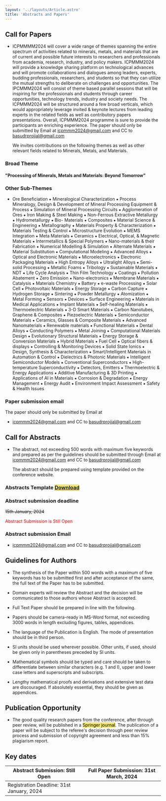 ```yaml
---
layout: '../layouts/Article.astro'
title: 'Abstracts and Papers'
---
```


## Call for Papers

- ICPMMMM2024 will cover a wide range of themes spanning the entire spectrum of activities related to
  minerals, metals, and materials that are of current and possible future interests to researchers and
  professionals from academia, research, industry, and policy makers. ICPMMM2024 will provide a
  knowledge sharing platform on technological advances and will promote collaborations and dialogues
  among leaders, experts, budding professionals, researchers, and students so that they can utilize the mutual
  strengths to deliberate on challenges and opportunities. The IPCMMM2024 will consist of theme based
  parallel sessions that will be inspiring for the professionals and students through career opportunities,
  technology trends, industry and society needs. The ICPMMM2024 will be structured around a few broad
  verticals, which would appropriately leverage invited & keynote lectures from leading experts in the
  related fields as well as contributory papers presentations. Overall, ICPMMM2024 programme is sure to
  provide the participants an enriching experience. The paper should only be submitted by Email at
  [icpmmm2024@gmail.com](mailto:icpmmm2024@gmail.com) and CC to [basudrprojjal@gmail.com](mailto:basudrprojjal@gmail.com) <p>

  We invites contributions on the following themes as well as other relevant fields related to Minerals, Metals, and Materials.

### Broad Theme

#### "Processing of Minerals, Metals and Materials: Beyond Tomorrow"

<!-- Special Event Section -->

<!-- There will be one dedicated parallel event on <mark style="background-color:#F4E869;color: black;">"Green Steel : Concept to
Reality"</mark> on 22 February 2024 comprising of three sessions. -->

### Other Sub-Themes

- Ore Beneficiation ⁕ Mineralogical Characterization ⁕ Process Mineralogy, Design & Development of
  Mineral Processing Equipment & Process ⁕ Simulation of Mineral Processing Circuits ⁕ Agglomeration of
  Ores ⁕ Iron Making & Steel Making ⁕ Non-Ferrous Extractive Metallurgy ⁕ Hydrometallurgy ⁕ Bio-
  Materials ⁕ Composites ⁕ Material Science & Engineering ⁕ Metallography ⁕ Materials Property &
  Characterization ⁕ Materials Testing & Control ⁕ Microstructure Evolution ⁕ MEMS Integration ⁕ Meta
  Materials ⁕ Ceramics ⁕ Electrical, Optical, & Magnetic Materials ⁕ Intermetallics & Special Polymers ⁕
  Nano-materials & their Fabrication ⁕ Numerical Modelling & Simulation ⁕ Alternate Materials ⁕ Material
  Substitution ⁕ Computational Modeling ⁕ Advanced Alloys ⁕ Optical and Electronic Materials ⁕
  Microelectronics ⁕ Electronic Packaging Materials ⁕ High Entropy Alloys ⁕ Ultralight Alloys ⁕ Semi-solid
  Processing ⁕ Metallic Foams ⁕ Tribology ⁕ Sustainable Materials ⁕ NDT ⁕ Life Cycle Analysis ⁕ Thin Film
  Technology ⁕ Coatings ⁕ Pollution Abatement ⁕ Zero Emission ⁕ Nano-electronics ⁕ Membrane Materials ⁕
  Catalysis ⁕ Materials Chemistry ⁕ Battery ⁕ e-waste Processing ⁕ Solar Cell ⁕ Photovoltaic Materials ⁕
  Energy Storage ⁕ Carbon Capture ⁕ Hydrogen Storage ⁕ Sintering ⁕ Powder Metallurgy ⁕ Atomization ⁕
  Metal Forming ⁕ Sensors ⁕ Devices ⁕ Surface Engineering ⁕ Materials in Medical Applications ⁕ Implant
  Materials ⁕ Self-healing Materials ⁕ Thermoelectric Materials ⁕ 3-D Smart Materials ⁕ Carbon Nanotubes,
  Graphene & Composites ⁕ Piezoelectric Materials ⁕ Semiconductor Materials ⁕ Ceramics, Glasses &
  Composite Materials ⁕ Advanced Nanomaterials ⁕ Renewable materials ⁕ Functional Materials ⁕ Dental
  Alloys ⁕ Conducting Polymers ⁕ Metal Joining ⁕ Computational Materials Design ⁕ Evolutionary
  Structural Materials ⁕ Energy Storage & Conversion Materials ⁕ Hybrid Materials ⁕ Fuel Cell ⁕ Optical
  fibers & displays ⁕ Controlling & Monitoring Devices ⁕ Solid State Ionics ⁕ Design, Synthesis &
  Characterization ⁕ Smart/Intelligent Materials in Automation & Control ⁕ Dielectrics & Photonic
  Materials ⁕ Intelligent Semiconductor Models ⁕ Conventional Superconductors ⁕ High-temperature
  Superconductivity ⁕ Detectors, Emitters ⁕ Thermoelectric & Energy Applications ⁕ Additive
  Manufacturing & 3D Printing ⁕ Applications of AI in Materials ⁕ Corrosion & Degradation ⁕ Energy
  Management ⁕ Energy Audit ⁕ Environment Impact Assessment ⁕ Safety & Health Issues

### Paper submission email

The paper should only be submitted by Email at

- icpmmm2024@gmail.com and CC to basudrprojjal@gmail.com

## Call for Abstracts

- The abstract, not exceeding 500 words with maximum five keywords and prepared as per the guidelines should be submitted through Email at [icpmmm2024@gmail.com](mailto:icpmmm2024@gmail.com) and CC to [basudrprojjal@gmail.com](mailto:basudrprojjal@gmail.com) <p>
  The abstract should be prepared using
  template provided on the conference website.

### Abstracts Template <mark style="background-color:#F4E869;color: black;">[Download](/uploads/Abstract_Template_ICPMMM2024.docx)</mark>

### Abstract submission deadline

<s>15th January, 2024</s> <br>

<p id="blink_text">Abstract Submission is Still Open</p>

### Abstract submission Email

- icpmmm2024@gmail.com and CC to basudrprojjal@gmail.com

## Guidelines for Authors

- The synthesis of the Paper within 500 words with a maximum of five keywords has to be submitted
  first and after acceptance of the same, the full text of the Paper has to be submitted.

- Domain experts will review the Abstract and the decision will be communicated to those authors whose
  Abstract is accepted.

- Full Text Paper should be prepared in line with the following.

- Papers should be camera-ready in MS-Word format, not exceeding 3000 words in length excluding
  figures, tables, appendices.

- The language of the Publication is English. The mode of presentation should be in third person.

- SI units should be used wherever possible. Other units, if used, should be given only in parentheses
  preceded by SI units.

- Mathematical symbols should be typed and care should be taken to differentiate between similar
  characters (e.g. 1 and I), upper and lower case letters and superscripts and subscripts.

- Lengthy mathematical proofs and derivations and extensive test data are discouraged. If absolutely
  essential, they should be given as appendices.

## Publication Opportunity

- The good quality research papers from the conference, after through peer review, will be published
  in a <mark style="background-color:#F4E869;color: black;">Springer journal</mark>. The publication of a paper will be subject to the referee's decision through
  peer review process and submission of copyright agreement and less than 15% plagiarism
  report.

## Key dates

| Abstract Submission: Still Open           | Full Paper Submission: 31st March, 2024 |
| ----------------------------------------- | --------------------------------------- |
| Registration Deadline: 31st January, 2024 |

<style>

#blink_text{
animation-name:blink;
width:280px;
animation-duration:2s;
animation-timing-function:ease-in;
animation-iteration-count:Infinite;
}

@keyframes blink{
0%{color:red;}
50%{color:white;}
100%{color:red;}
}

</style>
